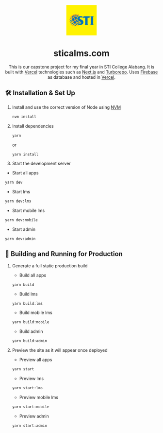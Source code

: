 <div align="center">
  <img alt="Logo" src="https://raw.githubusercontent.com/zomeru/stica-lms/main/apps/lms/public/assets/images/STI_LOGO.png" width="100" />
</div>
<h1 align="center">
  sticalms.com
</h1>
<p align="center">
  This is our capstone project for my final year in STI College Alabang. It is built with <a href="https://vercel.com/" target="_blank">Vercel</a> technologies such as <a href="https://nextjs.org/" target="_blank">Next.js</a> and <a href="https://turborepo.org/" target="_blank">Turborepo</a>. Uses <a href="https://firebase.google.com/" target="_blank">Firebase</a> as database and hosted in <a href="https://vercel.com/" target="_blank">Vercel</a>.
</p>

<!-- ![demo](https://raw.githubusercontent.com/demo.png) -->

## 🛠 Installation & Set Up

1. Install and use the correct version of Node using [NVM](https://github.com/nvm-sh/nvm)

   ```sh
   nvm install
   ```

2. Install dependencies

   ```sh
   yarn
   ```

   or

   ```sh
   yarn install
   ```

3. Start the development server

- Start all apps

```sh
yarn dev
```

- Start lms

```sh
yarn dev:lms
```

- Start mobile lms

```sh
yarn dev:mobile
```

- Start admin

```sh
yarn dev:admin
```

## 🚀 Building and Running for Production

1. Generate a full static production build

   - Build all apps

   ```sh
   yarn build
   ```

   - Build lms

   ```sh
   yarn build:lms
   ```

   - Build mobile lms

   ```sh
   yarn build:mobile
   ```

   - Build admin

   ```sh
   yarn build:admin
   ```

1. Preview the site as it will appear once deployed

   - Preview all apps

   ```sh
   yarn start
   ```

   - Preview lms

   ```sh
   yarn start:lms
   ```

   - Preview mobile lms

   ```sh
   yarn start:mobile
   ```

   - Preview admin

   ```sh
   yarn start:admin
   ```
